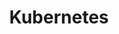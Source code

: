 ---
title: Kubernetes
menu:
  sidebar:
    name: Kubernetes
    identifier: kubernetes
    weight: 300
---